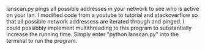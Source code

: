 lanscan.py pings all possible addresses in your network to see who is active on your lan. I modified code from a youtube to tutorial
and stackoverflow so that all possible network addressess are iterated through and pinged. I could possibbly implement multithreading
to this program to substantially increase the running time. Simply enter "python lanscan.py" into the terminal to run the program.